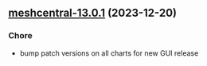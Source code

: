 

## [meshcentral-13.0.1](https://github.com/truecharts/charts/compare/meshcentral-13.0.0...meshcentral-13.0.1) (2023-12-20)

### Chore

- bump patch versions on all charts for new GUI release
  
  